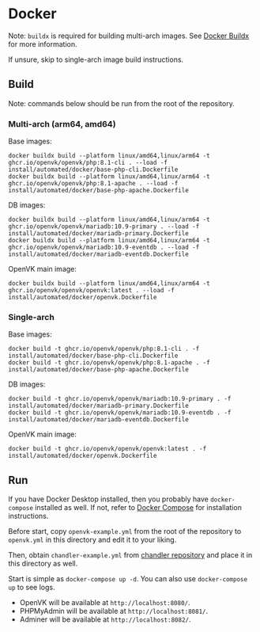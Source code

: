 # Docker
Note: `buildx` is required for building multi-arch images. See [Docker Buildx](https://docs.docker.com/buildx/working-with-buildx/) for more information.

If unsure, skip to single-arch image build instructions.

## Build
Note: commands below should be run from the root of the repository.
### Multi-arch (arm64, amd64)
Base images:
```
docker buildx build --platform linux/amd64,linux/arm64 -t ghcr.io/openvk/openvk/php:8.1-cli . --load -f install/automated/docker/base-php-cli.Dockerfile
docker buildx build --platform linux/amd64,linux/arm64 -t ghcr.io/openvk/openvk/php:8.1-apache . --load -f install/automated/docker/base-php-apache.Dockerfile
```
DB images:
```
docker buildx build --platform linux/amd64,linux/arm64 -t ghcr.io/openvk/openvk/mariadb:10.9-primary . --load -f install/automated/docker/mariadb-primary.Dockerfile
docker buildx build --platform linux/amd64,linux/arm64 -t ghcr.io/openvk/openvk/mariadb:10.9-eventdb . --load -f install/automated/docker/mariadb-eventdb.Dockerfile
```
OpenVK main image:
```
docker buildx build --platform linux/amd64,linux/arm64 -t ghcr.io/openvk/openvk/openvk:latest . --load -f install/automated/docker/openvk.Dockerfile
```

### Single-arch
Base images:
```
docker build -t ghcr.io/openvk/openvk/php:8.1-cli . -f install/automated/docker/base-php-cli.Dockerfile
docker build -t ghcr.io/openvk/openvk/php:8.1-apache . -f install/automated/docker/base-php-apache.Dockerfile
```
DB images:
```
docker build -t ghcr.io/openvk/openvk/mariadb:10.9-primary . -f install/automated/docker/mariadb-primary.Dockerfile
docker build -t ghcr.io/openvk/openvk/mariadb:10.9-eventdb . -f install/automated/docker/mariadb-eventdb.Dockerfile
```
OpenVK main image:
```
docker build -t ghcr.io/openvk/openvk/openvk:latest . -f install/automated/docker/openvk.Dockerfile
```

## Run
If you have Docker Desktop installed, then you probably have `docker-compose` installed as well. If not, refer to [Docker Compose](https://docs.docker.com/compose/install/) for installation instructions.

Before start, copy `openvk-example.yml` from the root of the repository to `openvk.yml` in this directory and edit it to your liking.

Then, obtain `chandler-example.yml` from [chandler repository](https://github.com/openvk/chandler/blob/master/chandler-example.yml) and place it in this directory as well.

Start is simple as `docker-compose up -d`. You can also use `docker-compose up` to see logs.

- OpenVK will be available at `http://localhost:8080/`.
- PHPMyAdmin will be available at `http://localhost:8081/`.
- Adminer will be available at `http://localhost:8082/`.
